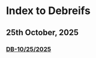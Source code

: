 # Index to Debreifs

## 25th October, 2025

### [DB-10/25/2025]([https://github.com/blazair/spacerobotics/blob/main/assignments/assignment_1/lawny_ws/README.md](https://github.com/DREAMS-lab/boat_mission/blob/main/RV%20Karin%20Valentine/debriefs/25-10-2025/debrief.md))
